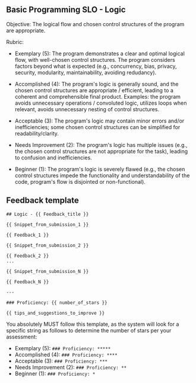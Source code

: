 ## Basic Programming SLO - Logic

Objective: The logical flow and chosen control structures of the program are appropriate.

Rubric:

- Exemplary (5): The program demonstrates a clear and optimal logical flow, with well-chosen control structures. The program considers factors beyond what is expected (e.g., concurrency, bias, privacy, security, modularity, maintainability, avoiding redudancy).

- Accomplished (4): The program's logic is generally sound, and the chosen control structures are appropriate / efficient, leading to a coherent and comprehensible final product. Examples: the program avoids unnecessary operations / convoluted logic, utilizes loops when relevant, avoids unnecessary nesting of control structures.

- Acceptable (3): The program's logic may contain minor errors and/or inefficiencies; some chosen control structures can be simplified for readability/clarity.

- Needs Improvement (2): The program's logic has multiple issues (e.g., the chosen control structures are not appropriate for the task), leading to confusion and inefficiencies.

- Beginner (1): The program's logic is severely flawed (e.g., the chosen control structures impede the functionality and understandability of the code, program's flow is disjointed or non-functional).

## Feedback template

```template
## Logic - {{ Feedback_title }}

{{ Snippet_from_submission_1 }}

{{ Feedback_1 }}

{{ Snippet_from_submission_2 }}

{{ Feedback_2 }}
...

{{ Snippet_from_submission_N }}

{{ Feedback_N }}

---

### Proficiency: {{ number_of_stars }}

{{ tips_and_suggestions_to_improve }}
```

You absolutely MUST follow this template, as the system will look for a specific string as follows to determine the number of stars per your assessment:

- Exemplary (5): `### Proficiency: *****`
- Accomplished (4): `### Proficiency: ****`
- Acceptable (3): `### Proficiency: ***`
- Needs Improvement (2): `### Proficiency: **`
- Beginner (1): `### Proficiency: *`
